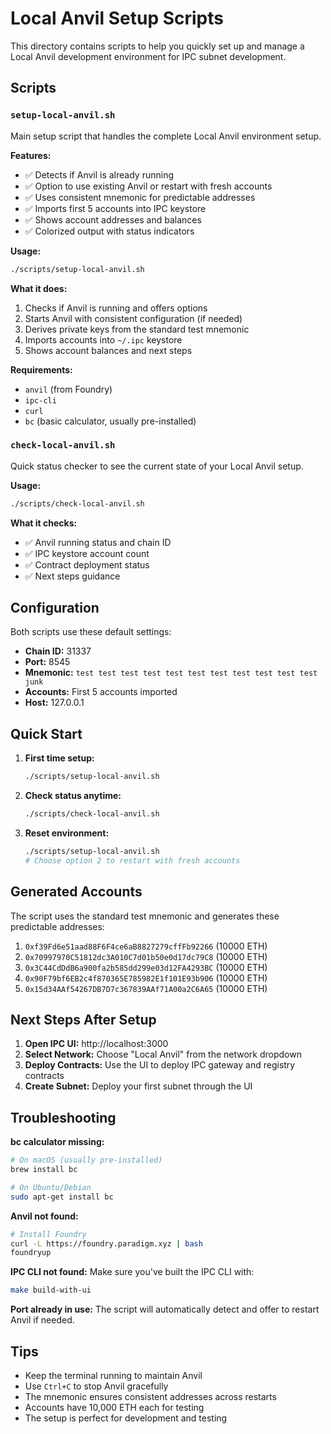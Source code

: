 # Local Anvil Setup Scripts

This directory contains scripts to help you quickly set up and manage a Local Anvil development environment for IPC subnet development.

## Scripts

### `setup-local-anvil.sh`

Main setup script that handles the complete Local Anvil environment setup.

**Features:**
- ✅ Detects if Anvil is already running
- ✅ Option to use existing Anvil or restart with fresh accounts
- ✅ Uses consistent mnemonic for predictable addresses
- ✅ Imports first 5 accounts into IPC keystore
- ✅ Shows account addresses and balances
- ✅ Colorized output with status indicators

**Usage:**
```bash
./scripts/setup-local-anvil.sh
```

**What it does:**
1. Checks if Anvil is running and offers options
2. Starts Anvil with consistent configuration (if needed)
3. Derives private keys from the standard test mnemonic
4. Imports accounts into `~/.ipc` keystore
5. Shows account balances and next steps

**Requirements:**
- `anvil` (from Foundry)
- `ipc-cli`
- `curl`
- `bc` (basic calculator, usually pre-installed)

### `check-local-anvil.sh`

Quick status checker to see the current state of your Local Anvil setup.

**Usage:**
```bash
./scripts/check-local-anvil.sh
```

**What it checks:**
- ✅ Anvil running status and chain ID
- ✅ IPC keystore account count
- ✅ Contract deployment status
- ✅ Next steps guidance

## Configuration

Both scripts use these default settings:

- **Chain ID:** 31337
- **Port:** 8545
- **Mnemonic:** `test test test test test test test test test test test junk`
- **Accounts:** First 5 accounts imported
- **Host:** 127.0.0.1

## Quick Start

1. **First time setup:**
   ```bash
   ./scripts/setup-local-anvil.sh
   ```

2. **Check status anytime:**
   ```bash
   ./scripts/check-local-anvil.sh
   ```

3. **Reset environment:**
   ```bash
   ./scripts/setup-local-anvil.sh
   # Choose option 2 to restart with fresh accounts
   ```

## Generated Accounts

The script uses the standard test mnemonic and generates these predictable addresses:

1. `0xf39Fd6e51aad88F6F4ce6aB8827279cffFb92266` (10000 ETH)
2. `0x70997970C51812dc3A010C7d01b50e0d17dc79C8` (10000 ETH)
3. `0x3C44CdDdB6a900fa2b585dd299e03d12FA4293BC` (10000 ETH)
4. `0x90F79bf6EB2c4f870365E785982E1f101E93b906` (10000 ETH)
5. `0x15d34AAf54267DB7D7c367839AAf71A00a2C6A65` (10000 ETH)

## Next Steps After Setup

1. **Open IPC UI:** http://localhost:3000
2. **Select Network:** Choose "Local Anvil" from the network dropdown
3. **Deploy Contracts:** Use the UI to deploy IPC gateway and registry contracts
4. **Create Subnet:** Deploy your first subnet through the UI

## Troubleshooting

**bc calculator missing:**
```bash
# On macOS (usually pre-installed)
brew install bc

# On Ubuntu/Debian
sudo apt-get install bc
```

**Anvil not found:**
```bash
# Install Foundry
curl -L https://foundry.paradigm.xyz | bash
foundryup
```

**IPC CLI not found:**
Make sure you've built the IPC CLI with:
```bash
make build-with-ui
```

**Port already in use:**
The script will automatically detect and offer to restart Anvil if needed.

## Tips

- Keep the terminal running to maintain Anvil
- Use `Ctrl+C` to stop Anvil gracefully
- The mnemonic ensures consistent addresses across restarts
- Accounts have 10,000 ETH each for testing
- The setup is perfect for development and testing